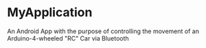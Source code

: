 # MyApplication
An Android App with the purpose of controlling the movement of an Arduino-4-wheeled "RC" Car via Bluetooth
